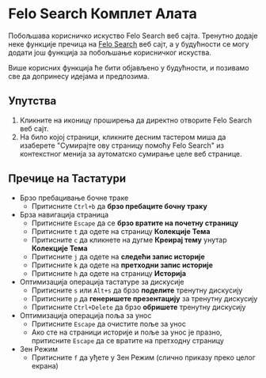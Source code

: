 # Felo Search Комплет Алата

Побољшава корисничко искуство Felo Search веб сајта. Тренутно додаје неке функције пречица на [Felo Search](https://felo.ai) веб сајт, а у будућности се могу додати још функција за побољшање корисничког искуства.

Више корисних функција ће бити објављено у будућности, и позивамо све да допринесу идејама и предлозима.

## Упутства

1. Кликните на иконицу проширења да директно отворите Felo Search веб сајт.
2. На било којој страници, кликните десним тастером миша да изаберете "Сумирајте ову страницу помоћу Felo Search" из контекстног менија за аутоматско сумирање целе веб странице.

## Пречице на Тастатури

- Брзо пребацивање бочне траке
  - Притисните `Ctrl+b` да **брзо пребаците бочну траку**
- Брза навигација страница
  - Притисните `Escape` да се **брзо вратите на почетну страницу**
  - Притисните `t` да одете на страницу **Колекције Тема**
  - Притисните `c` да кликнете на дугме **Креирај тему** унутар **Колекције Тема**
  - Притисните `j` да одете на **следећи запис историје**
  - Притисните `k` да одете на **претходни запис историје**
  - Притисните `h` да одете на страницу **Историја**
- Оптимизација операција тастатуре за дискусије
  - Притисните `s` или `Alt+s` да брзо **поделите** тренутну дискусију
  - Притисните `p` да **генеришете презентацију** за тренутну дискусију
  - Притисните `Ctrl+Delete` да брзо **обришете** тренутну дискусију
- Оптимизација операција поља за унос
  - Притисните `Escape` да очистите поље за унос
  - Ако сте на страници историје и поље за унос је празно, притисните `Escape` да се вратите на претходну страницу
- Зен Режим
  - Притисните `f` да уђете у Зен Режим (слично приказу преко целог екрана)
